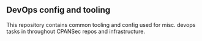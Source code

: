 ## DevOps config and tooling

This repository contains common tooling and config used for misc. devops tasks
in throughout CPANSec repos and infrastructure.
